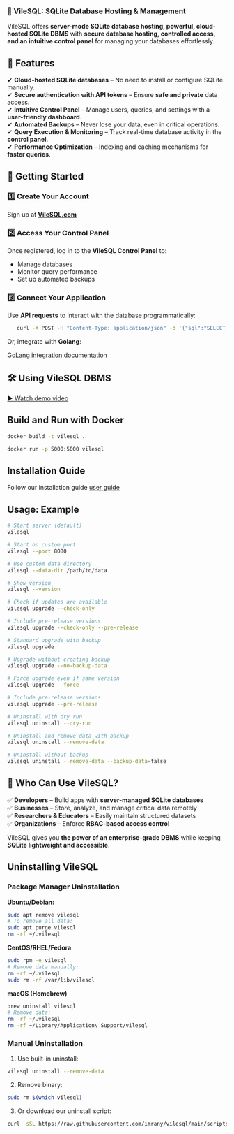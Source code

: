 ### **🚀 VileSQL: SQLite Database Hosting & Management**  
VileSQL offers **server-mode SQLite database hosting, powerful, cloud-hosted SQLite DBMS** with **secure database hosting, controlled access, and an intuitive control panel** for managing your databases effortlessly.

## **📌 Features**
✔ **Cloud-hosted SQLite databases** – No need to install or configure SQLite manually.  
✔ **Secure authentication with API tokens** – Ensure **safe and private** data access.  
✔ **Intuitive Control Panel** – Manage users, queries, and settings with a **user-friendly dashboard**.  
✔ **Automated Backups** – Never lose your data, even in critical operations.  
✔ **Query Execution & Monitoring** – Track real-time database activity in the **control panel**.  
✔ **Performance Optimization** – Indexing and caching mechanisms for **faster queries**.  


## **🔗 Getting Started**
### **1️⃣ Create Your Account**
Sign up at **[VileSQL.com](#)**

### **2️⃣ Access Your Control Panel**
Once registered, log in to the **VileSQL Control Panel** to:
- Manage databases  
- Monitor query performance  
- Set up automated backups  

### **3️⃣ Connect Your Application**
Use **API requests** to interact with the database programmatically:
```bash
   curl -X POST -H "Content-Type: application/json" -d '{"sql":"SELECT * FROM mytable"}'  https://example.com/api/shared/<your-token>/query
```

Or, integrate with **Golang**:

[GoLang integration documentation](./Docs/golang.md)

## **🛠️ Using VileSQL DBMS**
[▶️ Watch demo video](https://drive.google.com/file/d/1pbVJRTb5vDIw6WfXV8jwW--DIHQ7Du4y/view?usp=drive_web)


## **Build and Run with Docker**
```bash
docker build -t vilesql .
```

```bash
docker run -p 5000:5000 vilesql
```

## **Installation Guide**
Follow our installation guide [user guide](./Docs/userguide.md)


## **Usage: Example**
```bash
# Start server (default)
vilesql

# Start on custom port
vilesql --port 8080

# Use custom data directory
vilesql --data-dir /path/to/data

# Show version
vilesql --version

# Check if updates are available
vilesql upgrade --check-only

# Include pre-release versions
vilesql upgrade --check-only --pre-release

# Standard upgrade with backup
vilesql upgrade

# Upgrade without creating backup
vilesql upgrade --no-backup-data

# Force upgrade even if same version
vilesql upgrade --force

# Include pre-release versions
vilesql upgrade --pre-release

# Uninstall with dry run
vilesql uninstall --dry-run

# Uninstall and remove data with backup
vilesql uninstall --remove-data

# Uninstall without backup
vilesql uninstall --remove-data --backup-data=false
```

## **🚀 Who Can Use VileSQL?**
✅ **Developers** – Build apps with **server-managed SQLite databases**  
✅ **Businesses** – Store, analyze, and manage critical data remotely  
✅ **Researchers & Educators** – Easily maintain structured datasets  
✅ **Organizations** – Enforce **RBAC-based access control**  

VileSQL gives you **the power of an enterprise-grade DBMS** while keeping **SQLite lightweight and accessible**.  


## Uninstalling VileSQL

### Package Manager Uninstallation

**Ubuntu/Debian:**
```bash
sudo apt remove vilesql
# To remove all data:
sudo apt purge vilesql
rm -rf ~/.vilesql
```

**CentOS/RHEL/Fedora**
```bash
sudo rpm -e vilesql
# Remove data manually:
rm -rf ~/.vilesql
sudo rm -rf /var/lib/vilesql
```

**macOS (Homebrew)**
```bash
brew uninstall vilesql
# Remove data:
rm -rf ~/.vilesql
rm -rf ~/Library/Application\ Support/vilesql
```

### Manual Uninstallation

1. Use built-in uninstall: 
```bash
vilesql uninstall --remove-data
```
2. Remove binary: 
```bash
sudo rm $(which vilesql)
```
3. Or download our uninstall script: 
```bash
curl -sSL https://raw.githubusercontent.com/imrany/vilesql/main/scripts/uninstall.sh | bash
```
